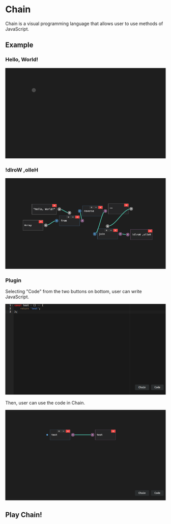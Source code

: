 # Chain

Chain is a visual programming language that allows user to use methods of JavaScript.

## Example

### Hello, World!

![Hello, World!](images/00.gif)

### !dlroW ,olleH

![!dlroW ,olleH](images/01.png)

### Plugin

Selecting "Code" from the two buttons on bottom, user can write JavaScript.

![plugin code](images/02.png)

Then, user can use the code in Chain.

![plugin chain](images/03.png)

## Play Chain!